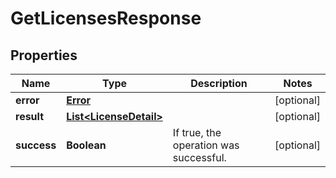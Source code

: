 

# GetLicensesResponse

## Properties

Name | Type | Description | Notes
------------ | ------------- | ------------- | -------------
**error** | [**Error**](Error.md) |  |  [optional]
**result** | [**List&lt;LicenseDetail&gt;**](LicenseDetail.md) |  |  [optional]
**success** | **Boolean** | If true, the operation was successful. |  [optional]



